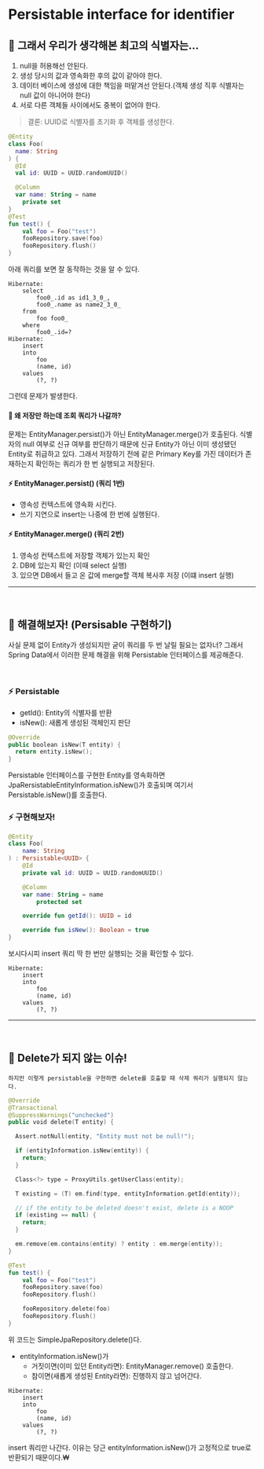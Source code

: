 # Persistable interface for identifier

## 📌 그래서 우리가 생각해본 최고의 식별자는...

1. null을 허용해선 안된다.
2. 생성 당시의 값과 영속화한 후의 값이 같아야 한다.
3. 데이터 베이스에 생성에 대한 책임을 떠맡겨선 안된다.(객체 생성 직후 식별자는 null 값이 아니어야 한다)
4. 서로 다른 객체들 사이에서도 중복이 없어야 한다.

> 결론: UUID로 식별자를 초기화 후 객체를 생성한다.


```kotlin
@Entity
class Foo(
  name: String
) {
  @Id
  val id: UUID = UUID.randomUUID()

  @Column
  var name: String = name
    private set
}
@Test
fun test() {
    val foo = Foo("test")
    fooRepository.save(foo)
    fooRepository.flush()
}
```
아래 쿼리를 보면 잘 동작하는 것을 알 수 있다.
```terminal
Hibernate: 
    select
        foo0_.id as id1_3_0_,
        foo0_.name as name2_3_0_ 
    from
        foo foo0_ 
    where
        foo0_.id=?
Hibernate: 
    insert 
    into
        foo
        (name, id) 
    values
        (?, ?)
```

그런데 문제가 발생한다. 
#### 🚨 왜 저장만 하는데 조회 쿼리가 나갈까?

문제는 EntityManager.persist()가 아닌 EntityManager.merge()가 호출된다. 식별자의 null 여부로 신규 여부를 판단하기 때문에 신규 Entity가 아닌 이미 생성됐던 Entity로 취급하고 있다. 그래서 저장하기 전에 같은 Primary Key를 가진 데이터가 존재하는지 확인하는 쿼리가 한 번 실행되고 저장된다.

#### ⚡️ EntityManager.persist() (쿼리 1번)
  - 영속성 컨텍스트에 영속화 시킨다.
  - 쓰기 지연으로 insert는 나중에 한 번에 실행된다.

#### ⚡️ EntityManager.merge() (쿼리 2번)
1. 영속성 컨텍스트에 저장할 객체가 있는지 확인
2. DB에 있는지 확인 (이때 select 실행)
3. 있으면 DB에서 들고 온 값에 merge할 객체 복사후 저장 (이떄 insert 실행)

<hr>
<br>

## 📌 해결해보자! (Persisable 구현하기)

사실 문제 없이 Entity가 생성되지만 굳이 쿼리를 두 번 날릴 필요는 없자너? 그래서 Spring Data에서 이러한 문제 해결을 위해 Persistable 인터페이스를 제공해준다.

<br>

### ⚡️ Persistable
- getId(): Entity의 식별자를 반환
- isNew(): 새롭게 생성된 객체인지 판단

```kotlin
@Override
public boolean isNew(T entity) {
  return entity.isNew();
}
```
Persistable 인터페이스를 구현한 Entity를 영속화하면 JpaRersistableEntityInformation.isNew()가 호출되며 
여기서 Persistable.isNew()를 호출한다.
<br>

### ⚡️ 구현해보자!

```kotlin
@Entity
class Foo(
    name: String
) : Persistable<UUID> {
    @Id
    private val id: UUID = UUID.randomUUID()

    @Column
    var name: String = name
        protected set

    override fun getId(): UUID = id

    override fun isNew(): Boolean = true
}
```
보시다시피 insert 쿼리 딱 한 번만 실행되는 것을 확인할 수 있다.
```terminal
Hibernate: 
    insert 
    into
        foo
        (name, id) 
    values
        (?, ?)
```

<hr>
<br>

## 📌 Delete가 되지 않는 이슈!
    하지만 이렇게 persistable을 구현하면 delete를 호출할 때 삭제 쿼리가 실행되지 않는다.

```kotlin
@Override
@Transactional
@SuppressWarnings("unchecked")
public void delete(T entity) {

  Assert.notNull(entity, "Entity must not be null!");

  if (entityInformation.isNew(entity)) {
    return;
  }

  Class<?> type = ProxyUtils.getUserClass(entity);

  T existing = (T) em.find(type, entityInformation.getId(entity));

  // if the entity to be deleted doesn't exist, delete is a NOOP
  if (existing == null) {
    return;
  }

  em.remove(em.contains(entity) ? entity : em.merge(entity));
}
```

```kotlin
@Test
fun test() {
    val foo = Foo("test")
    fooRepository.save(foo)
    fooRepository.flush()

    fooRepository.delete(foo)
    fooRepository.flush()
}
```
위 코드는 SimpleJpaRepository.delete()다.
- entityInformation.isNew()가
  - 거짓이면(이미 있던 Entity라면): EntityManager.remove() 호출한다.
  - 참이면(새롭게 생성된 Entity라면): 진행하지 않고 넘어간다.
```terminal
Hibernate: 
    insert 
    into
        foo
        (name, id) 
    values
        (?, ?)
```
insert 쿼리만 나간다. 이유는 당근 entityInformation.isNew()가 고정적으로 true로 반환되기 때문이다.₩